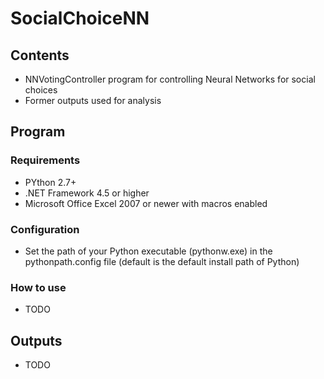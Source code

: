 # SocialChoiceNN
## Contents
  - NNVotingController program for controlling Neural Networks for social choices
  - Former outputs used for analysis

## Program
### Requirements
  - PYthon 2.7+
  - .NET Framework 4.5 or higher
  - Microsoft Office Excel 2007 or newer with macros enabled
### Configuration
  - Set the path of your Python executable (pythonw.exe) in the pythonpath.config file (default is the default install path of Python)
### How to use
  - TODO

## Outputs
  - TODO
